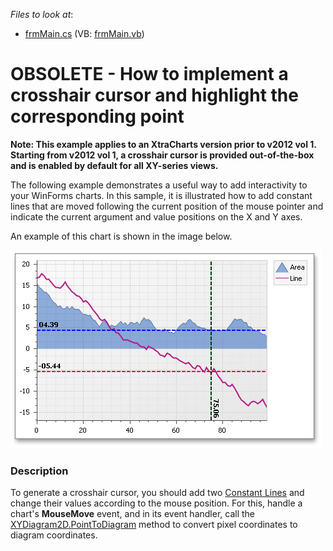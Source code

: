 <!-- default file list -->
*Files to look at*:

* [frmMain.cs](./CS/frmMain.cs) (VB: [frmMain.vb](./VB/frmMain.vb))
<!-- default file list end -->
# OBSOLETE - How to implement a crosshair cursor and highlight the corresponding point


<p><strong>Note: This example applies to an XtraCharts version prior to v2012 vol 1. Starting from v2012 vol 1, a crosshair cursor is provided out-of-the-box and is enabled by default for all XY-series views.</strong></p><p>The following example demonstrates a useful way to add interactivity to your WinForms charts. In this sample, it is illustrated how to add constant lines that are moved following the current position of the mouse pointer and indicate the current argument and value positions on the X and Y axes.</p><p>An example of this chart is shown in the image below.</p><p><img src="https://raw.githubusercontent.com/DevExpress-Examples/obsolete-how-to-implement-a-crosshair-cursor-and-highlight-the-corresponding-point-e890/10.2.3+/media/b908578d-075f-4f8e-99a4-17b7689a8aac.png"></p>


<h3>Description</h3>

<p>To generate a crosshair cursor, you should add two <a href="http://help.devexpress.com/#XtraCharts/CustomDocument1984">Constant Lines</a> and change their values according to the mouse position. For this, handle a chart&#39;s <strong>MouseMove</strong> event, and in its event handler, call the <a href="http://documentation.devexpress.com/#XtraCharts/DevExpressXtraChartsXYDiagram2D_PointToDiagramtopic">XYDiagram2D.PointToDiagram</a> method to convert pixel coordinates to diagram coordinates.</p>

<br/>


